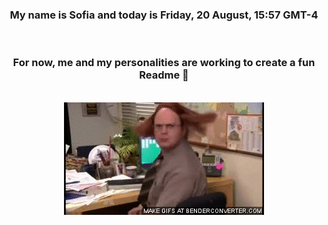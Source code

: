 


<div align="center">
<h3 >My name is Sofia and today is Friday, 20 August, 15:57 GMT-4</h3><br>
<h3 >For now, me and my personalities are working to create a fun Readme 👋
</h3><br>
<img src='img/dwight.gif' alt='working...'/>
</div>
